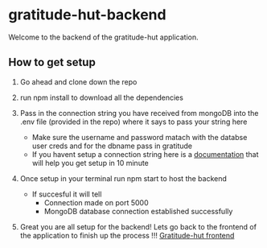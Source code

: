 # gratitude-hut-backend

Welcome to the backend of the gratitude-hut application.

## How to get setup 
 1. Go ahead and clone down the repo 
 2. run npm install to download all the dependencies 
 3. Pass in the connection string you have received from mongoDB into the .env file (provided in the repo) where it says to pass your string here
    * Make sure the username and password matach with the databse user creds and for the dbname pass in gratitude
     * If you havent setup a connection string here is a [documentation](https://github.com/stammareddi/gratitude-hut-backend) that will help you get setup in 10 minute 
  4. Once setup in your terminal run npm start to host the backend 
       * If succesful it will tell 
           * Connection made on port 5000
           * MongoDB database connection established successfully
           
           
 5. Great you are all setup for the backend! Lets go back to the frontend of the application to finish up the process !!!
 [Gratitude-hut frontend](https://github.com/stammareddi/gratitude-hut-frontend/blob/main/README.md)



